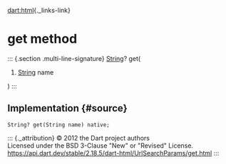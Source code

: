 [dart:html](../../dart-html/dart-html-library){._links-link}

get method
==========

::: {.section .multi-line-signature}
[String](../../dart-core/string-class)? get(

1.  [String](../../dart-core/string-class) name

)
:::

Implementation {#source}
--------------

``` {.language-dart data-language="dart"}
String? get(String name) native;
```

::: {._attribution}
© 2012 the Dart project authors\
Licensed under the BSD 3-Clause \"New\" or \"Revised\" License.\
<https://api.dart.dev/stable/2.18.5/dart-html/UrlSearchParams/get.html>
:::
